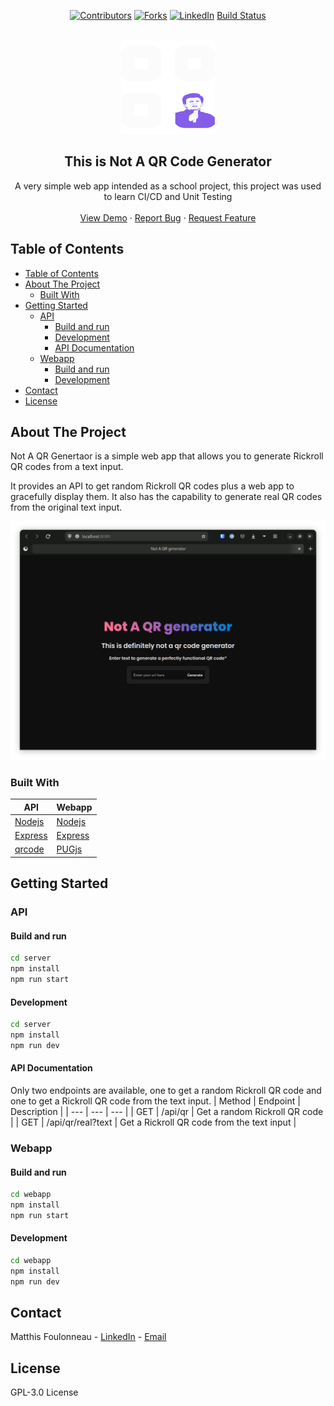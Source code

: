 <a name="readme-top"></a>
<!-- Center Shields -->
<div align="center">

[![Contributors](https://img.shields.io/github/contributors/Matthis-F/not-a-qr-generator?style=for-the-badge)](https://github.com/Matthis-F/not-a-qr-generator/graphs/contributors)
[![Forks](https://img.shields.io/github/forks/Matthis-F/not-a-qr-generator?style=for-the-badge)](https://github.com/Matthis-F/not-a-qr-generator/network/members)
[![LinkedIn](https://img.shields.io/badge/LinkedIn-Matthis%20Foulonneau-blue?style=for-the-badge)](https://www.linkedin.com/in/foulonneau/)
[Build Status](https://img.shields.io/github/actions/workflow/status/Matthis-F/not-a-qr-generator/docker-image.yml?style=for-the-badge&branch=main)
</div>

<br />
<div align="center">
  <a href="https://github.com/othneildrew/Best-README-Template">
    <img src="ressources/logo.svg" alt="Logo" width="150" height="150"   >
  </a>

  <h2 align="center" ><b>This is Not A QR Code Generator</b></h2>

  <p align="center">
    A very simple web app intended as a school project, this project was used to learn CI/CD and Unit Testing
    <br />
    <br />
    <a href="qr.foulonneau.com">View Demo</a>
    ·
    <a href="https://github.com/Matthis-F/not-a-qr-generator/issues">Report Bug</a>
    ·
    <a href="https://github.com/Matthis-F/not-a-qr-generator/">Request Feature</a>
  </p>
</div>

## Table of Contents

- [Table of Contents](#table-of-contents)
- [About The Project](#about-the-project)
  - [Built With](#built-with)
- [Getting Started](#getting-started)
  - [API](#api)
    - [Build and run](#build-and-run)
    - [Development](#development)
    - [API Documentation](#api-documentation)
  - [Webapp](#webapp)
    - [Build and run](#build-and-run-1)
    - [Development](#development-1)
- [Contact](#contact)
- [License](#license)



## About The Project
Not A QR Genertaor is a simple web app that allows you to generate Rickroll QR codes from a text input.

It provides an API to get random Rickroll QR codes plus a web app to gracefully display them.
It also has the capability to generate real QR codes from the original text input.

![Webapp Screen Shot](ressources/Screenshot.png)

### Built With
| API | Webapp |
| --- | --- |
| [Nodejs](https://nodejs.org/en/) | [Nodejs](https://nodejs.org/en/) |
| [Express](https://expressjs.com/) | [Express](https://expressjs.com/) |
| [qrcode](https://www.npmjs.com/package/qrcode)| [PUGjs](https://pugjs.org/api/getting-started.html) |

## Getting Started
### API
#### Build and run
```sh
cd server
npm install
npm run start
```
#### Development
```sh
cd server
npm install
npm run dev
```
#### API Documentation
Only two endpoints are available, one to get a random Rickroll QR code and one to get a Rickroll QR code from the text input.
| Method | Endpoint | Description |
| --- | --- | --- |
| GET | /api/qr | Get a random Rickroll QR code |
| GET | /api/qr/real?text | Get a Rickroll QR code from the text input |

### Webapp
#### Build and run
```sh
cd webapp
npm install
npm run start
```
#### Development
```sh
cd webapp
npm install
npm run dev
```

## Contact
Matthis Foulonneau - [LinkedIn](https://www.linkedin.com/in/foulonneau/) - [Email](mailto:matthis@foulonneau.com)

## License
GPL-3.0 License



